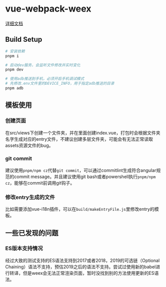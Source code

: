 #  vue-webpack-weex
[详细文档](https://github.com/MZ-FE/vue-webpack-weex/wiki)

## Build Setup

```bash
# 安装依赖
pnpm i

# 启动dev服务，会监听文件修改并实时变化
pnpm dev

# 使用adb推送到手机，必须开启手机调试模式
# 先修改.env文件里的DEVICE_INFO，用于指定adb推送的目录
pnpm adb
```

## 模板使用
### 创建页面
在src/views下创建一个文件夹，并在里面创建index.vue，打包时会根据文件夹名字生成对应的entry文件，不建议创建多层文件夹，可能会有无法正常读取assets资源文件的bug。

### git commit
建议使用`pnpm/npm cz`代替`git commit`，可以通过commitlint生成符合angular规范的commit message。并且建议使用git bash或者powershell执行`pnpm/npm cz`，能够在commit前调用git钩子。

### 修改entry生成的文件
比如需要添加vue-i18n插件，可以在`build/makeEntryFile.js`里修改entry的模板。

## 一些已发现的问题
### ES版本支持情况
经过大致的测试支持的ES语法支持到2017或者2018，2019的可选链（Optional Chaining）语法不支持，预估2019之后的语法不支持。尝试过使用新的babel进行转译，但是weex会无法正常渲染页面，暂时没找到别的方法使用更新的ES语法。
